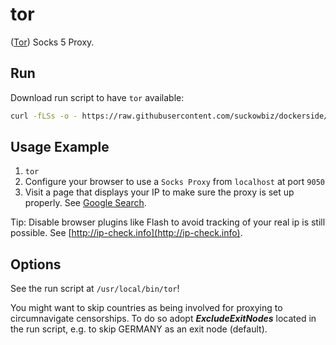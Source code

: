 # tor

([Tor](https://www.torproject.org/)) Socks 5 Proxy.

## Run

Download run script to have `tor` available:

```bash
curl -fLSs -o - https://raw.githubusercontent.com/suckowbiz/dockerside/master/tor/tor > /var/tmp/tor && sudo mv /var/tmp/tor /usr/local/bin/ && sudo chmod +x /usr/local/bin/tor
```

## Usage Example

1. ```tor```
1. Configure your browser to use a `Socks Proxy` from `localhost` at port `9050`
1. Visit a page that displays your IP to make sure the proxy is set up properly. See [Google Search](https://www.google.de/#newwindow=1&q=my+wan+ip).

Tip: Disable browser plugins like Flash to avoid tracking of your real ip is still possible. See [http://ip-check.info](http://ip-check.info).

## Options

See the run script at `/usr/local/bin/tor`!

You might want to skip countries as being involved for proxying to circumnavigate censorships. To do so adopt ***ExcludeExitNodes*** located in the run script, e.g. to skip GERMANY as an exit node (default).
